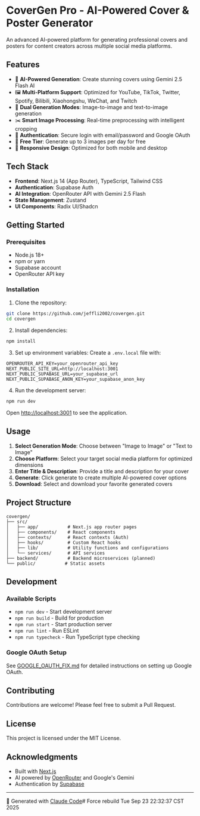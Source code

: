# CoverGen Pro - AI-Powered Cover & Poster Generator

An advanced AI-powered platform for generating professional covers and posters for content creators across multiple social media platforms.

## Features

- 🎨 **AI-Powered Generation**: Create stunning covers using Gemini 2.5 Flash AI
- 🖼️ **Multi-Platform Support**: Optimized for YouTube, TikTok, Twitter, Spotify, Bilibili, Xiaohongshu, WeChat, and Twitch
- 🔄 **Dual Generation Modes**: Image-to-image and text-to-image generation
- ✂️ **Smart Image Processing**: Real-time preprocessing with intelligent cropping
- 🔐 **Authentication**: Secure login with email/password and Google OAuth
- 🎁 **Free Tier**: Generate up to 3 images per day for free
- 📱 **Responsive Design**: Optimized for both mobile and desktop

## Tech Stack

- **Frontend**: Next.js 14 (App Router), TypeScript, Tailwind CSS
- **Authentication**: Supabase Auth
- **AI Integration**: OpenRouter API with Gemini 2.5 Flash
- **State Management**: Zustand
- **UI Components**: Radix UI/Shadcn

## Getting Started

### Prerequisites

- Node.js 18+ 
- npm or yarn
- Supabase account
- OpenRouter API key

### Installation

1. Clone the repository:
```bash
git clone https://github.com/jeffli2002/covergen.git
cd covergen
```

2. Install dependencies:
```bash
npm install
```

3. Set up environment variables:
Create a `.env.local` file with:
```env
OPENROUTER_API_KEY=your_openrouter_api_key
NEXT_PUBLIC_SITE_URL=http://localhost:3001
NEXT_PUBLIC_SUPABASE_URL=your_supabase_url
NEXT_PUBLIC_SUPABASE_ANON_KEY=your_supabase_anon_key
```

4. Run the development server:
```bash
npm run dev
```

Open [http://localhost:3001](http://localhost:3001) to see the application.

## Usage

1. **Select Generation Mode**: Choose between "Image to Image" or "Text to Image"
2. **Choose Platform**: Select your target social media platform for optimized dimensions
3. **Enter Title & Description**: Provide a title and description for your cover
4. **Generate**: Click generate to create multiple AI-powered cover options
5. **Download**: Select and download your favorite generated covers

## Project Structure

```
covergen/
├── src/
│   ├── app/           # Next.js app router pages
│   ├── components/    # React components
│   ├── contexts/      # React contexts (Auth)
│   ├── hooks/         # Custom React hooks
│   ├── lib/           # Utility functions and configurations
│   └── services/      # API services
├── backend/           # Backend microservices (planned)
└── public/           # Static assets
```

## Development

### Available Scripts

- `npm run dev` - Start development server
- `npm run build` - Build for production
- `npm run start` - Start production server
- `npm run lint` - Run ESLint
- `npm run typecheck` - Run TypeScript type checking

### Google OAuth Setup

See [GOOGLE_OAUTH_FIX.md](./GOOGLE_OAUTH_FIX.md) for detailed instructions on setting up Google OAuth.

## Contributing

Contributions are welcome! Please feel free to submit a Pull Request.

## License

This project is licensed under the MIT License.

## Acknowledgments

- Built with [Next.js](https://nextjs.org/)
- AI powered by [OpenRouter](https://openrouter.ai/) and Google's Gemini
- Authentication by [Supabase](https://supabase.com/)

---

🤖 Generated with [Claude Code](https://claude.ai/code)# Force rebuild Tue Sep 23 22:32:37 CST 2025
